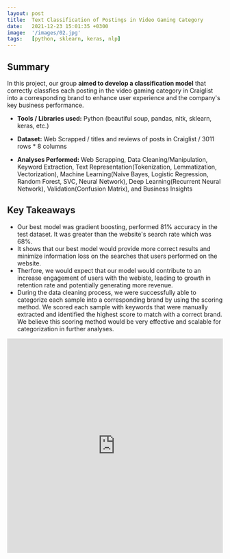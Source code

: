 ```yaml
---
layout: post
title:  Text Classification of Postings in Video Gaming Category
date:   2021-12-23 15:01:35 +0300
image:  '/images/02.jpg'
tags:   [python, sklearn, keras, nlp]
---
```



## Summary

In this project, our group **aimed to develop a classification model** that correctly classfies each posting in the video gaming category in Craiglist into a corresponding brand to enhance user experience and the company's key business performance. 

* **Tools / Libraries used:** Python (beautiful soup, pandas, nltk, sklearn, keras, etc.)

* **Dataset:** Web Scrapped / titles and reviews of posts in Craiglist / 3011 rows * 8 columns

* **Analyses Performed:** Web Scrapping, Data Cleaning/Manipulation, Keyword Extraction, Text Representation(Tokenization, Lemmatization, Vectorization), Machine Learning(Naive Bayes, Logistic Regression, Random Forest, SVC, Neural Network), Deep Learning(Recurrent Neural Network), Validation(Confusion Matrix), and Business Insights

## Key Takeaways
* Our best model was gradient boosting, performed 81% accuracy in the test dataset. It was greater than the website's search rate which was 68%.
* It shows that our best model would provide more correct results and minimize information loss on the searches that users performed on the website.
* Therfore, we would expect that our model would contribute to an increase engagement of users with the webiste, leading to growth in retention rate and potentially generating more revenue.
* During the data cleaning process, we were successfully able to categorize each sample into a corresponding brand by using the scoring method. We scored each sample with keywords that were manually extracted and identified the highest score to match with a correct brand. We believe this scoring method would be very effective and scalable for categorization in further analyses.

<div class="notebook-embedded">
<iframe scrolling="yes" src="https://nbviewer.org/gist/jaylee21/e3b230d13eb3c54663f6163558d96c14" width="100%" data-embed="true" height="500" frameborder="0" allowfullscreen></iframe>
</div>

